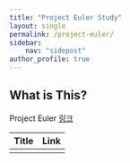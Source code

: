 ```yaml
---
title: "Project Euler Study"
layout: single
permalink: /project-euler/
sidebar:
    nav: "sidepost"
author_profile: true
---
```


## What is This? 
Project Euler [링크]()

| Title           | Link |
|:-------------------|:-----|
|  | |